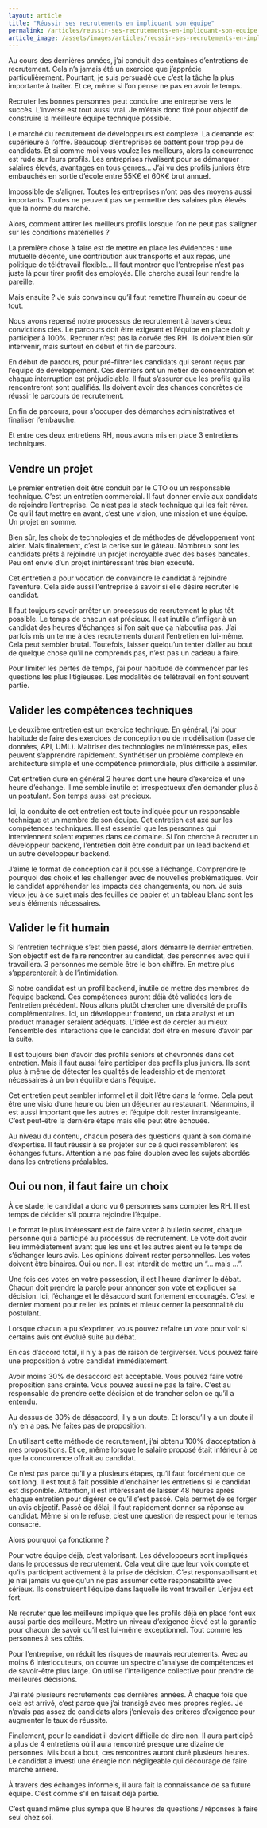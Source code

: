 ```yaml
---
layout: article
title: "Réussir ses recrutements en impliquant son équipe"
permalink: /articles/reussir-ses-recrutements-en-impliquant-son-equipe
article_image: /assets/images/articles/reussir-ses-recrutements-en-impliquant-son-equipe.jpg
---
```


Au cours des dernières années, j’ai conduit des centaines d’entretiens de recrutement. Cela n’a jamais été un exercice que j’apprécie particulièrement. Pourtant, je suis persuadé que c’est la tâche la plus importante à traiter. Et ce, même si l’on pense ne pas en avoir le temps. 

Recruter les bonnes personnes peut conduire une entreprise vers le succès. L’inverse est tout aussi vrai. Je m’étais donc fixé pour objectif de construire la meilleure équipe technique possible.

Le marché du recrutement de développeurs est complexe. La demande est supérieure à l’offre. Beaucoup d’entreprises se battent pour trop peu de candidats. Et si comme moi vous voulez les meilleurs, alors la concurrence est rude sur leurs profils. Les entreprises rivalisent pour se démarquer : salaires élevés, avantages en tous genres… J’ai vu des profils juniors être embauchés en sortie d’école entre 55K€ et 60K€ brut annuel.

Impossible de s’aligner. Toutes les entreprises n’ont pas des moyens aussi importants. Toutes ne peuvent pas se permettre des salaires plus élevés que la norme du marché. 

Alors, comment attirer les meilleurs profils lorsque l’on ne peut pas s’aligner sur les conditions matérielles ?

La première chose à faire est de mettre en place les évidences : une mutuelle décente, une contribution aux transports et aux repas, une politique de télétravail flexible… Il faut montrer que l’entreprise n’est pas juste là pour tirer profit des employés. Elle cherche aussi leur rendre la pareille.

Mais ensuite ? Je suis convaincu qu’il faut remettre l’humain au coeur de tout.

Nous avons repensé notre processus de recrutement à travers deux convictions clés. Le parcours doit être exigeant et l’équipe en place doit y participer à 100%. Recruter n’est pas la corvée des RH. Ils doivent bien sûr intervenir, mais surtout en début et fin de parcours. 

En début de parcours, pour pré-filtrer les candidats qui seront reçus par l’équipe de développement. Ces derniers ont un métier de concentration et chaque interruption est préjudiciable. Il faut s’assurer que les profils qu’ils rencontreront sont qualifiés. Ils doivent avoir des chances concrètes de réussir le parcours de recrutement.

En fin de parcours, pour s'occuper des démarches administratives et finaliser l’embauche.

Et entre ces deux entretiens RH, nous avons mis en place 3 entretiens techniques.

## Vendre un projet

Le premier entretien doit être conduit par le CTO ou un responsable technique. C’est un entretien commercial. Il faut donner envie aux candidats de rejoindre l’entreprise. Ce n’est pas la stack technique qui les fait rêver. Ce qu’il faut mettre en avant, c’est une vision, une mission et une équipe. Un projet en somme. 

Bien sûr, les choix de technologies et de méthodes de développement vont aider. Mais finalement, c’est la cerise sur le gâteau. Nombreux sont les candidats prêts à rejoindre un projet incroyable avec des bases bancales. Peu ont envie d’un projet inintéressant très bien exécuté.

Cet entretien a pour vocation de convaincre le candidat à rejoindre l’aventure. Cela aide aussi l'entreprise à savoir si elle désire recruter le candidat.

Il faut toujours savoir arrêter un processus de recrutement le plus tôt possible. Le temps de chacun est précieux. Il est inutile d’infliger à un candidat des heures d’échanges si l’on sait que ça n’aboutira pas. J’ai parfois mis un terme à des recrutements durant l’entretien en lui-même. Cela peut sembler brutal. Toutefois, laisser quelqu’un tenter d’aller au bout de quelque chose qu’il ne comprends pas, n’est pas un cadeau à faire.

Pour limiter les pertes de temps, j’ai pour habitude de commencer par les questions les plus litigieuses. Les modalités de télétravail en font souvent partie.

## Valider les compétences techniques

Le deuxième entretien est un exercice technique. En général, j’ai pour habitude de faire des exercices de conception ou de modélisation (base de données, API, UML). Maitriser des technologies ne m’intéresse pas, elles peuvent s’apprendre rapidement. Synthétiser un problème complexe en architecture simple et une compétence primordiale, plus difficile à assimiler.

Cet entretien dure en général 2 heures dont une heure d’exercice et une heure d’échange. Il me semble inutile et irrespectueux d’en demander plus à un postulant. Son temps aussi est précieux.

Ici, la conduite de cet entretien est toute indiquée pour un responsable technique et un membre de son équipe. Cet entretien est axé sur les compétences techniques. Il est essentiel que les personnes qui interviennent soient expertes dans ce domaine. Si l’on cherche à recruter un développeur backend, l’entretien doit être conduit par un lead backend et un autre développeur backend.

J’aime le format de conception car il pousse à l’échange. Comprendre le pourquoi des choix et les challenger avec de nouvelles problématiques. Voir le candidat appréhender les impacts des changements, ou non. Je suis vieux jeu à ce sujet mais des feuilles de papier et un tableau blanc sont les seuls éléments nécessaires.

## Valider le fit humain

Si l’entretien technique s’est bien passé, alors démarre le dernier entretien. Son objectif est de faire rencontrer au candidat, des personnes avec qui il travaillera. 3 personnes me semble être le bon chiffre. En mettre plus s’apparenterait à de l’intimidation.

Si notre candidat est un profil backend, inutile de mettre des membres de l’équipe backend. Ces compétences auront déjà été validées lors de l’entretien précédent. Nous allons plutôt chercher une diversité de profils complémentaires. Ici, un développeur frontend, un data analyst et un product manager seraient adéquats. L’idée est de cercler au mieux l’ensemble des interactions que le candidat doit être en mesure d’avoir par la suite.

Il est toujours bien d’avoir des profils seniors et chevronnés dans cet entretien. Mais il faut aussi faire participer des profils plus juniors. Ils sont plus à même de détecter les qualités de leadership et de mentorat nécessaires à un bon équilibre dans l’équipe.

Cet entretien peut sembler informel et il doit l’être dans la forme. Cela peut être une visio d’une heure ou bien un déjeuner au restaurant. Néanmoins, il est aussi important que les autres et l’équipe doit rester intransigeante. C’est peut-être la dernière étape mais elle peut être échouée.

Au niveau du contenu, chacun posera des questions quant à son domaine d’expertise. Il faut réussir à se projeter sur ce à quoi ressembleront les échanges futurs. Attention à ne pas faire doublon avec les sujets abordés dans les entretiens préalables.

## Oui ou non, il faut faire un choix

À ce stade, le candidat a donc vu 6 personnes sans compter les RH. Il est temps de décider s’il pourra rejoindre l’équipe.

Le format le plus intéressant est de faire voter à bulletin secret, chaque personne qui a participé au processus de recrutement. Le vote doit avoir lieu immédiatement avant que les uns et les autres aient eu le temps de s’échanger leurs avis. Les opinions doivent rester personnelles. Les votes doivent être binaires. Oui ou non. Il est interdit de mettre un “… mais …”.

Une fois ces votes en votre possession, il est l’heure d’animer le débat. Chacun doit prendre la parole pour annoncer son vote et expliquer sa décision. Ici, l’échange et le désaccord sont fortement encouragés. C’est le dernier moment pour relier les points et mieux cerner la personnalité du postulant.

Lorsque chacun a pu s’exprimer, vous pouvez refaire un vote pour voir si certains avis ont évolué suite au débat. 

En cas d’accord total, il n’y a pas de raison de tergiverser. Vous pouvez faire une proposition à votre candidat immédiatement. 

Avoir moins 30% de désaccord est acceptable. Vous pouvez faire votre proposition sans crainte. Vous pouvez aussi ne pas la faire. C’est au responsable de prendre cette décision et de trancher selon ce qu’il a entendu.

Au dessus de 30% de désaccord, il y a un doute. Et lorsqu’il y a un doute il n’y en a pas. Ne faites pas de proposition.

En utilisant cette méthode de recrutement, j’ai obtenu 100% d’acceptation à mes propositions. Et ce, même lorsque le salaire proposé était inférieur à ce que la concurrence offrait au candidat.

Ce n’est pas parce qu’il y a plusieurs étapes, qu’il faut forcément que ce soit long. Il est tout à fait possible d'enchainer les entretiens si le candidat est disponible. Attention, il est intéressant de laisser 48 heures après chaque entretien pour digérer ce qu’il s’est passé. Cela permet de se forger un avis objectif. Passé ce délai, il faut rapidement donner sa réponse au candidat. Même si on le refuse, c’est une question de respect pour le temps consacré.

Alors pourquoi ça fonctionne ?

Pour votre équipe déjà, c’est valorisant. Les développeurs sont impliqués dans le processus de recrutement. Cela veut dire que leur voix compte et qu’ils participent activement à la prise de décision. C’est responsabilisant et je n’ai jamais vu quelqu’un ne pas assumer cette responsabilité avec sérieux. Ils construisent l’équipe dans laquelle ils vont travailler. L’enjeu est fort.

Ne recruter que les meilleurs implique que les profils déjà en place font eux aussi partie des meilleurs. Mettre un niveau d’exigence élevé est la garantie pour chacun de savoir qu’il est lui-même exceptionnel. Tout comme les personnes à ses côtés.

Pour l’entreprise, on réduit les risques de mauvais recrutements. Avec au moins 6 interlocuteurs, on couvre un spectre d’analyse de compétences et de savoir-être plus large. On utilise l’intelligence collective pour prendre de meilleures décisions.

J’ai raté plusieurs recrutements ces dernières années. À chaque fois que cela est arrivé, c’est parce que j’ai transigé avec mes propres règles. Je n’avais pas assez de candidats alors j’enlevais des critères d’exigence pour augmenter le taux de réussite.

Finalement, pour le candidat il devient difficile de dire non. Il aura participé à plus de 4 entretiens où il aura rencontré presque une dizaine de personnes. Mis bout à bout, ces rencontres auront duré plusieurs heures. Le candidat a investi une énergie non négligeable qui décourage de faire marche arrière.

À travers des échanges informels, il aura fait la connaissance de sa future équipe. C’est comme s'il en faisait déjà partie.

C’est quand même plus sympa que 8 heures de questions / réponses à faire seul chez soi.